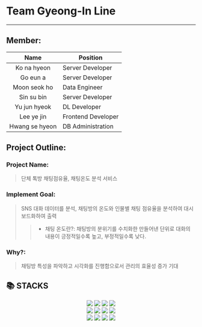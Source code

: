 # Team Gyeong-In Line
----------------------------------------------------------------------------------------
## Member: 
|Name|Position|
|:---:|---|
|Ko na hyeon|Server Developer|
|Go eun a|Server Developer|
|Moon seok ho|Data Engineer|
|Sin su bin|Server Developer|
|Yu jun hyeok|DL Developer|
|Lee ye jin|Frontend Developer|
|Hwang se hyeon|DB Administration|

## Project Outline:
### Project Name: 
> 단체 톡방 채팅점유율, 채팅온도 분석 서비스
### Implement Goal: 
> SNS 대화 데이터를 분석, 채팅방의 온도와 인물별 채팅 점유율을 분석하여 대시보드화하여 출력
>> * 채팅 온도란?: 채팅방의 분위기를 수치화한 만들어낸 단위로 대화의 내용이 긍정적일수록 높고, 부정적일수록 낮다.
### Why?: 
> 채팅방 특성을 파악하고 시각화를 진행함으로서 관리의 효율성 증가 기대

## 📚 STACKS

<div align=center> 
  <img src="https://img.shields.io/badge/python-3776AB?style=for-the-badge&logo=python&logoColor=white"> 
  <img src="https://img.shields.io/badge/mysql-4479A1?style=for-the-badge&logo=mysql&logoColor=white">
  <img src="https://img.shields.io/badge/flask-000000?style=for-the-badge&logo=flask&logoColor=white"> 
  <img src="https://img.shields.io/badge/docker-2496ED?style=for-the-badge&logo=docker&logoColor=white">
  <br>
  
  <img src="https://img.shields.io/badge/html5-E34F26?style=for-the-badge&logo=html5&logoColor=white"> 
  <img src="https://img.shields.io/badge/css-1572B6?style=for-the-badge&logo=css3&logoColor=white"> 
  <img src="https://img.shields.io/badge/javascript-F7DF1E?style=for-the-badge&logo=javascript&logoColor=black">
  <img src="https://img.shields.io/badge/react-61DAFB?style=for-the-badge&logo=react&logoColor=black"> 
  <br>
  
  <img src="https://img.shields.io/badge/github-181717?style=for-the-badge&logo=github&logoColor=white">
  <img src="https://img.shields.io/badge/git-F05032?style=for-the-badge&logo=git&logoColor=white">
  <img src="https://img.shields.io/badge/jira-0052CC?style=for-the-badge&logo=jira&logoColor=white">
  <img src="https://img.shields.io/badge/discord-5865F2?style=for-the-badge&logo=discord&logoColor=white">
</div>
